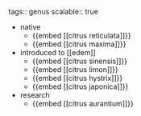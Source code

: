 tags:: genus
scalable:: true

- native
	- {{embed [[citrus reticulata]]}}
	- {{embed [[citrus maxima]]}}
- introduced to [[edem]]
	- {{embed [[citrus sinensis]]}}
	- {{embed [[citrus limon]]}}
	- {{embed [[citrus hystrix]]}}
	- {{embed [[citrus japonica]]}}
- research
	- {{embed [[citrus aurantium]]}}